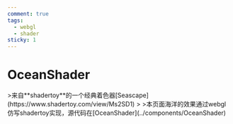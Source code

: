 ```yaml
---
comment: true
tags:
  - webgl
  - shader
sticky: 1
---
```

<script setup>
import OceanShader from '../components/OceanShader.vue'
</script>


# OceanShader

<OceanShader />
>来自**shadertoy**的一个经典着色器[Seascape](https://www.shadertoy.com/view/Ms2SD1)
>
>本页面海洋的效果通过webgl仿写shadertoy实现，源代码在[OceanShader](../components/OceanShader)
